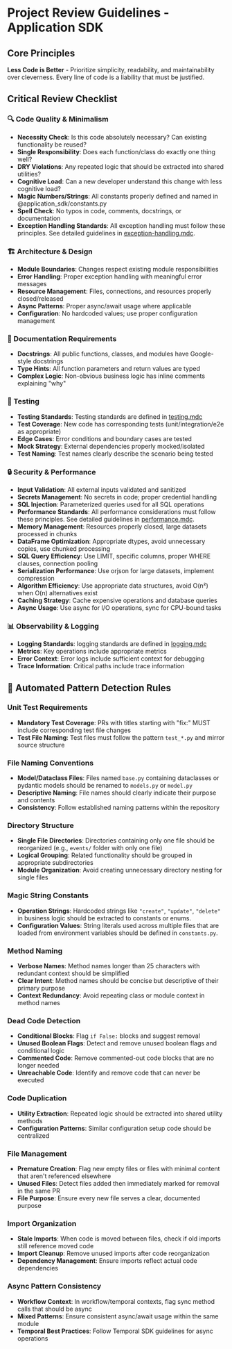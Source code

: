 # Project Review Guidelines - Application SDK

## Core Principles

**Less Code is Better** - Prioritize simplicity, readability, and maintainability over cleverness. Every line of code is a liability that must be justified.

## Critical Review Checklist

### 🔍 Code Quality & Minimalism

- **Necessity Check**: Is this code absolutely necessary? Can existing functionality be reused?
- **Single Responsibility**: Does each function/class do exactly one thing well?
- **DRY Violations**: Any repeated logic that should be extracted into shared utilities?
- **Cognitive Load**: Can a new developer understand this change with less cognitive load?
- **Magic Numbers/Strings**: All constants properly defined and named in @application_sdk/constants.py
- **Spell Check**: No typos in code, comments, docstrings, or documentation
- **Exception Handling Standards**: All exception handling must follow these principles. See detailed guidelines in [exception-handling.mdc](@.cursor/rules/exception-handling.mdc).

### 🏗️ Architecture & Design

- **Module Boundaries**: Changes respect existing module responsibilities
- **Error Handling**: Proper exception handling with meaningful error messages
- **Resource Management**: Files, connections, and resources properly closed/released
- **Async Patterns**: Proper async/await usage where applicable
- **Configuration**: No hardcoded values; use proper configuration management

### 📝 Documentation Requirements

- **Docstrings**: All public functions, classes, and modules have Google-style docstrings
- **Type Hints**: All function parameters and return values are typed
- **Complex Logic**: Non-obvious business logic has inline comments explaining "why"

### 🧪 Testing

- **Testing Standards**: Testing standards are defined in [testing.mdc](@.cursor/rules/testing.mdc)
- **Test Coverage**: New code has corresponding tests (unit/integration/e2e as appropriate)
- **Edge Cases**: Error conditions and boundary cases are tested
- **Mock Strategy**: External dependencies properly mocked/isolated
- **Test Naming**: Test names clearly describe the scenario being tested

### 🔒 Security & Performance

- **Input Validation**: All external inputs validated and sanitized
- **Secrets Management**: No secrets in code; proper credential handling
- **SQL Injection**: Parameterized queries used for all SQL operations
- **Performance Standards**: All performance considerations must follow these principles. See detailed guidelines in [performance.mdc](@.cursor/rules/performance.mdc).
- **Memory Management**: Resources properly closed, large datasets processed in chunks
- **DataFrame Optimization**: Appropriate dtypes, avoid unnecessary copies, use chunked processing
- **SQL Query Efficiency**: Use LIMIT, specific columns, proper WHERE clauses, connection pooling
- **Serialization Performance**: Use orjson for large datasets, implement compression
- **Algorithm Efficiency**: Use appropriate data structures, avoid O(n²) when O(n) alternatives exist
- **Caching Strategy**: Cache expensive operations and database queries
- **Async Usage**: Use async for I/O operations, sync for CPU-bound tasks

### 📊 Observability & Logging

- **Logging Standards**: logging standards are defined in [logging.mdc](@.cursor/rules/logging.mdc)
- **Metrics**: Key operations include appropriate metrics
- **Error Context**: Error logs include sufficient context for debugging
- **Trace Information**: Critical paths include trace information

## 🚨 Automated Pattern Detection Rules

### Unit Test Requirements

- **Mandatory Test Coverage**: PRs with titles starting with "fix:" MUST include corresponding test file changes
- **Test File Naming**: Test files must follow the pattern `test_*.py` and mirror source structure

### File Naming Conventions

- **Model/Dataclass Files**: Files named `base.py` containing dataclasses or pydantic models should be renamed to `models.py` or `model.py`
- **Descriptive Naming**: File names should clearly indicate their purpose and contents
- **Consistency**: Follow established naming patterns within the repository

### Directory Structure

- **Single File Directories**: Directories containing only one file should be reorganized (e.g., `events/` folder with only one file)
- **Logical Grouping**: Related functionality should be grouped in appropriate subdirectories
- **Module Organization**: Avoid creating unnecessary directory nesting for single files

### Magic String Constants

- **Operation Strings**: Hardcoded strings like `"create"`, `"update"`, `"delete"` in business logic should be extracted to constants or enums.
- **Configuration Values**: String literals used across multiple files that are loaded from environment variables should be defined in `constants.py`.

### Method Naming

- **Verbose Names**: Method names longer than 25 characters with redundant context should be simplified
- **Clear Intent**: Method names should be concise but descriptive of their primary purpose
- **Context Redundancy**: Avoid repeating class or module context in method names

### Dead Code Detection

- **Conditional Blocks**: Flag `if False:` blocks and suggest removal
- **Unused Boolean Flags**: Detect and remove unused boolean flags and conditional logic
- **Commented Code**: Remove commented-out code blocks that are no longer needed
- **Unreachable Code**: Identify and remove code that can never be executed

### Code Duplication

- **Utility Extraction**: Repeated logic should be extracted into shared utility methods
- **Configuration Patterns**: Similar configuration setup code should be centralized

### File Management

- **Premature Creation**: Flag new empty files or files with minimal content that aren't referenced elsewhere
- **Unused Files**: Detect files added then immediately marked for removal in the same PR
- **File Purpose**: Ensure every new file serves a clear, documented purpose

### Import Organization

- **Stale Imports**: When code is moved between files, check if old imports still reference moved code
- **Import Cleanup**: Remove unused imports after code reorganization
- **Dependency Management**: Ensure imports reflect actual code dependencies

### Async Pattern Consistency

- **Workflow Context**: In workflow/temporal contexts, flag sync method calls that should be async
- **Mixed Patterns**: Ensure consistent async/await usage within the same module
- **Temporal Best Practices**: Follow Temporal SDK guidelines for async operations

